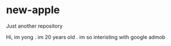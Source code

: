 # new-apple
Just another repository

Hi, im yong . im 20 years old . im so interisting with google admob


